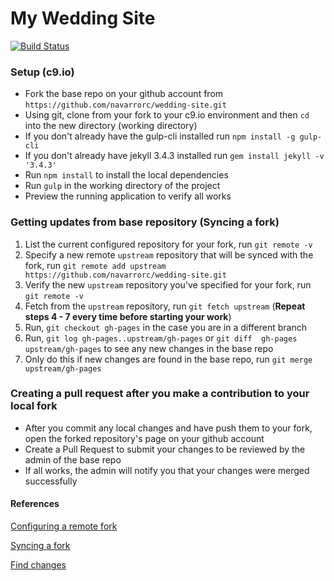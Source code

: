 # My Wedding Site

[![Build Status](https://travis-ci.org/navarrorc/wedding-site.svg?branch=master)](https://travis-ci.org/navarrorc/wedding-site)

### Setup (c9.io)
- Fork the base repo on your github account from `https://github.com/navarrorc/wedding-site.git`
- Using git, clone from your fork to your c9.io environment and then `cd` into the new directory (working directory)
- If you don't already have the gulp-cli installed run `npm install -g gulp-cli`
- If you don't already have jekyll 3.4.3 installed run `gem install jekyll -v '3.4.3'`
- Run `npm install` to install the local dependencies
- Run `gulp` in the working directory of the project
- Preview the running application to verify all works

### Getting updates from base repository (Syncing a fork)
1. List the current configured repository for your fork, run `git remote -v` 
2. Specify a new remote `upstream` repository that will be synced with the fork, run `git remote add upstream https://github.com/navarrorc/wedding-site.git`
3. Verify the new `upstream` repository you've specified for your fork, run `git remote -v`
4. Fetch from the `upstream` repository, run `git fetch upstream` (**Repeat steps 4 - 7 every time before starting your work**)
5. Run, `git checkout gh-pages` in the case you are in a different branch
6. Run, `git log gh-pages..upstream/gh-pages` or `git diff  gh-pages upstream/gh-pages` to see any new changes in the base repo
7. Only do this if new changes are found in the base repo, run `git merge upstream/gh-pages`

### Creating a pull request after you make a contribution to your local fork
- After you commit any local changes and have push them to your fork, open the forked repository's page on your github account
- Create a Pull Request to submit your changes to be reviewed by the admin of the base repo
- If all works, the admin will notify you that your changes were merged successfully


#### References
[Configuring a remote fork](https://help.github.com/articles/configuring-a-remote-for-a-fork/)

[Syncing a fork](https://help.github.com/articles/syncing-a-fork/)

[Find changes](https://stackoverflow.com/questions/10678495/where-to-find-changes-due-to-git-fetch?answertab=active#tab-top)



